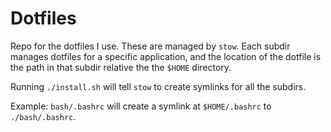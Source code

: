 # Dotfiles

Repo for the dotfiles I use. These are managed by `stow`. Each subdir manages dotfiles for a specific application, and the location of the dotfile is the path in that subdir relative the the `$HOME` directory.

Running `./install.sh` will tell `stow` to create symlinks for all the subdirs.

Example: `bash/.bashrc` will create a symlink at `$HOME/.bashrc` to `./bash/.bashrc`.
